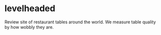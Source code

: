 # levelheaded
Review site of restaurant tables around the world. We measure table quality by how wobbly they are.
